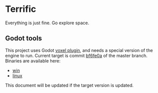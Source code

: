 # Terrific 
Everything is just fine. Go explore space.

## Godot tools
This project uses Godot [voxel plugin](https://github.com/Zylann/godot_voxel), and needs a special version of the engine to run.
Current target is commit [bf6fe0a](https://github.com/Zylann/godot_voxel/commit/bf6fe0acb7930ecad5f50092a5fcc227c6aded5f) of the master branch. Binaries are available here:
* [win](https://github.com/Zylann/godot_voxel/actions/runs/2612012388) 
* [linux](https://github.com/Zylann/godot_voxel/actions/runs/2612012385)

This document will be updated if the target version is updated.
